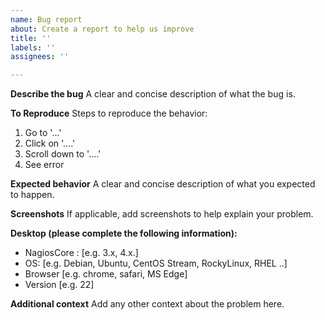 ```yaml
---
name: Bug report
about: Create a report to help us improve
title: ''
labels: ''
assignees: ''

---
```


**Describe the bug**
A clear and concise description of what the bug is.

**To Reproduce**
Steps to reproduce the behavior:
1. Go to '...'
2. Click on '....'
3. Scroll down to '....'
4. See error

**Expected behavior**
A clear and concise description of what you expected to happen.

**Screenshots**
If applicable, add screenshots to help explain your problem.

**Desktop (please complete the following information):**
 - NagiosCore : [e.g. 3.x, 4.x.]
 - OS: [e.g. Debian, Ubuntu, CentOS Stream, RockyLinux, RHEL ..]
 - Browser [e.g. chrome, safari, MS Edge]
 - Version [e.g. 22]

**Additional context**
Add any other context about the problem here.
